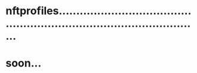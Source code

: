 # nftprofiles..............................................................................................
# soon...
